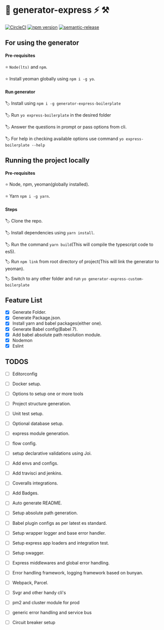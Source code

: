# :tada: generator-express :zap: :hammer_and_pick:

[![CircleCI](https://circleci.com/gh/Mohit21GoJs/generator-express.svg?style=svg)](https://circleci.com/gh/Mohit21GoJs/generator-express)  [![npm version](https://badge.fury.io/js/generator-express-boilerplate.svg)](https://badge.fury.io/js/generator-express-boilerplate) [![semantic-release](https://img.shields.io/badge/%20%20%F0%9F%93%A6%F0%9F%9A%80-semantic--release-e10079.svg)](https://github.com/semantic-release/semantic-release)
## For using the generator

#### Pre-requisites

:star: `Node(lts)` and `npm`.

:star: Install yeoman globally using `npm i -g yo`.

#### Run generator

:label: Install using `npm i -g generator-express-boilerplate`

:label: Run `yo express-boilerplate` in the desired folder

:label: Answer the questions in prompt or pass options from cli.

:label: For help in checking available options use command `yo express-boilerplate --help`

## Running the project locally

#### Pre-requisites
:star: Node, npm, yeoman(globally installed).

:star: Yarn `npm i -g yarn`.

#### Steps
:label: Clone the repo.

:label: Install dependencies using `yarn install`.

:label: Run the command `yarn build`(This will compile the typescript code to es5).

:label: Run `npm link` from root directory of project(This will link the generator to yeoman).

:label: Switch to any other folder and run `yo generator-express-custom-boilerplate`


## Feature List

- [x] Generate Folder.
- [x] Generate Package.json.
- [x] Install yarn and babel packages(either one).
- [x] Generate Babel config(Babel 7).
- [x] Add babel absolute path resolution module.
- [x] Nodemon
- [x] Eslint

## TODOS

- [ ] Editorconfig
- [ ] Docker setup.
- [ ] Options to setup one or more tools
- [ ] Project structure generation.
- [ ] Unit test setup.
- [ ] Optional database setup.
- [ ] express module generation.
- [ ] flow config.
- [ ] setup declarative validations using Joi.
- [ ] Add envs and configs.
- [ ] Add travisci and jenkins.
- [ ] Coveralls integrations.
- [ ] Add Badges.
- [ ] Auto generate README.
- [ ] Setup absolute path generation.
- [ ] Babel plugin configs as per latest es standard.
- [ ] Setup wrapper logger and base error handler.
- [ ] Setup express app loaders and integration test.
- [ ] Setup swagger.
- [ ] Express middlewares and global error handling.
- [ ] Error handling framework, logging framework based on bunyan.
- [ ] Webpack, Parcel.
- [ ] Svgr and other handy cli's
- [ ] pm2 and cluster module for prod
- [ ] generic error handling and service bus
- [ ] Circuit breaker setup



